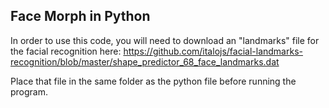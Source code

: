 ## Face Morph in Python
In order to use this code, you will need to download an "landmarks" file for the facial recognition here: https://github.com/italojs/facial-landmarks-recognition/blob/master/shape_predictor_68_face_landmarks.dat

Place that file in the same folder as the python file before running the program.
